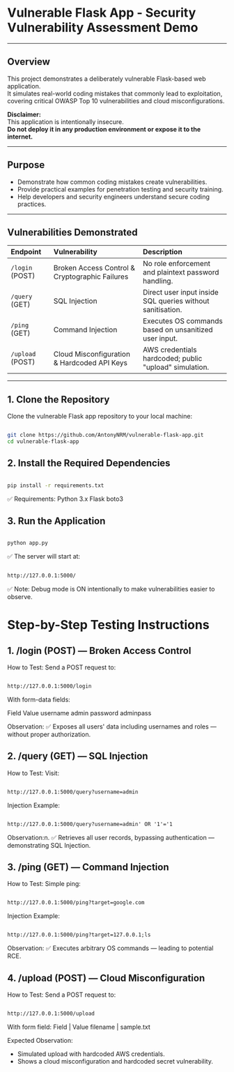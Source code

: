 # Vulnerable Flask App - Security Vulnerability Assessment Demo

---

## Overview

This project demonstrates a deliberately vulnerable Flask-based web application.  
It simulates real-world coding mistakes that commonly lead to exploitation, covering critical OWASP Top 10 vulnerabilities and cloud misconfigurations.

**Disclaimer:**  
This application is intentionally insecure.  
**Do not deploy it in any production environment or expose it to the internet.**

---

## Purpose

- Demonstrate how common coding mistakes create vulnerabilities.
- Provide practical examples for penetration testing and security training.
- Help developers and security engineers understand secure coding practices.

---

## Vulnerabilities Demonstrated

| Endpoint | Vulnerability | Description |
|:---------|:--------------|:------------|
| `/login` (POST) | Broken Access Control & Cryptographic Failures | No role enforcement and plaintext password handling. |
| `/query` (GET) | SQL Injection | Direct user input inside SQL queries without sanitisation. |
| `/ping` (GET) | Command Injection | Executes OS commands based on unsanitized user input. |
| `/upload` (POST) | Cloud Misconfiguration & Hardcoded API Keys | AWS credentials hardcoded; public "upload" simulation. |

---

## 1. Clone the Repository

Clone the vulnerable Flask app repository to your local machine:

```bash

git clone https://github.com/AntonyNRM/vulnerable-flask-app.git
cd vulnerable-flask-app
```

## 2. Install the Required Dependencies

```bash

pip install -r requirements.txt 
```
✅ Requirements:
Python 3.x
Flask
boto3

## 3. Run the Application

```bash

python app.py
```
✅ The server will start at:
```bash

http://127.0.0.1:5000/
```
✅ Note: Debug mode is ON intentionally to make vulnerabilities easier to observe.

# Step-by-Step Testing Instructions

## 1. /login (POST) — Broken Access Control
How to Test:
Send a POST request to:

```html

http://127.0.0.1:5000/login
```
With form-data fields:

Field	Value
username	admin
password	adminpass

Observation:
✅ Exposes all users' data including usernames and roles — without proper authorization.

## 2. /query (GET) — SQL Injection
How to Test:
Visit:

```html

http://127.0.0.1:5000/query?username=admin

```
Injection Example:

```html

http://127.0.0.1:5000/query?username=admin' OR '1'='1
```
Observation:n.
✅ Retrieves all user records, bypassing authentication — demonstrating SQL Injection.

## 3. /ping (GET) — Command Injection
How to Test:
Simple ping:

```html

http://127.0.0.1:5000/ping?target=google.com
```

Injection Example:

```html

http://127.0.0.1:5000/ping?target=127.0.0.1;ls
```

Observation:
✅ Executes arbitrary OS commands — leading to potential RCE.

## 4. /upload (POST) — Cloud Misconfiguration
How to Test:
Send a POST request to:

```html

http://127.0.0.1:5000/upload
```

With form field:
Field | Value
filename | sample.txt

Expected Observation:
- Simulated upload with hardcoded AWS credentials.
- Shows a cloud misconfiguration and hardcoded secret vulnerability.
